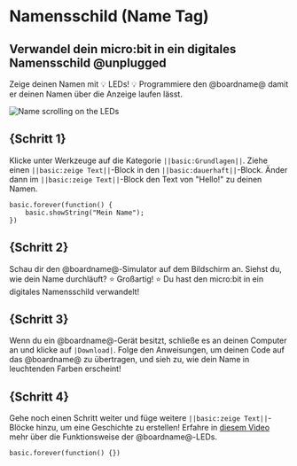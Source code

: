 # Namensschild (Name Tag)
 
## Verwandel dein micro:bit in ein digitales Namensschild @unplugged
 
Zeige deinen Namen mit 💡 LEDs! 💡  Programmiere den @boardname@ damit er deinen Namen über die Anzeige laufen lässt.
 
![Name scrolling on the LEDs](/static/mb/projects/name-tag/name-tag.gif)
 
## {Schritt 1}
 
Klicke unter Werkzeuge auf die Kategorie ``||basic:Grundlagen||``.
Ziehe einen ``||basic:zeige Text||``-Block in den ``||basic:dauerhaft||``-Block.
Änder dann im ``||basic:zeige Text||``-Block den Text von "Hello!" zu deinen Namen.
 
```blocks
basic.forever(function() {
    basic.showString("Mein Name");
})
```
 
## {Schritt 2}
Schau dir den @boardname@-Simulator auf dem Bildschirm an. Siehst du, wie dein Name durchläuft? ⭐ Großartig! ⭐ Du hast den micro:bit in ein digitales Namensschild verwandelt!
 
## {Schritt 3}
Wenn du ein @boardname@-Gerät besitzt, schließe es an deinen Computer an und klicke auf ``|Download|``. Folge den Anweisungen, um deinen Code auf das @boardname@ zu übertragen, und sieh zu, wie dein Name in leuchtenden Farben erscheint!
 
## {Schritt 4}
Gehe noch einen Schritt weiter und füge weitere ``||basic:zeige Text||``-Blöcke hinzu, um eine Geschichte zu erstellen! Erfahre in [diesem Video](https://youtu.be/qqBmvHD5bCw) mehr über die Funktionsweise der @boardname@-LEDs.
 
```template
basic.forever(function() {})
```